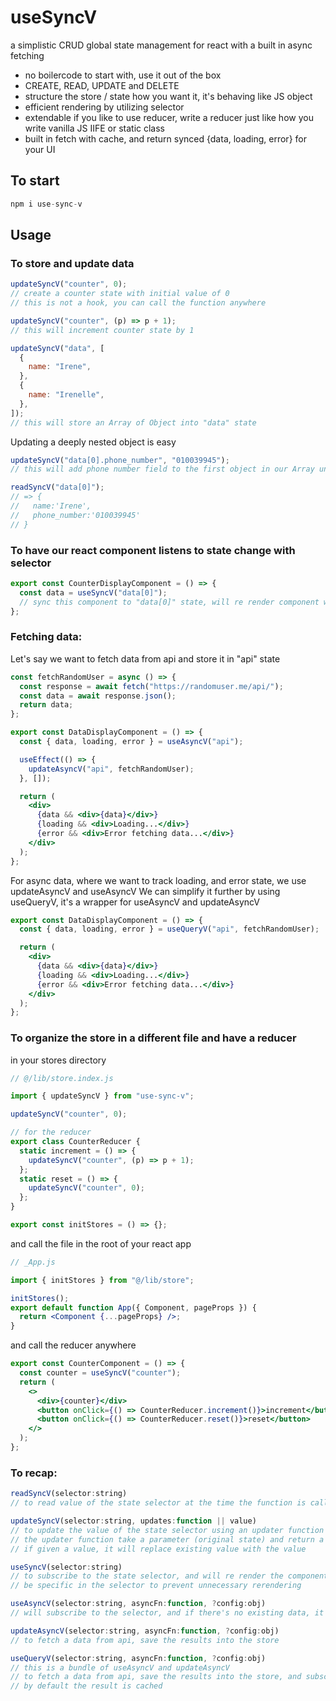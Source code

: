 # useSyncV

a simplistic CRUD global state management for react with a built in async fetching

- no boilercode to start with, use it out of the box
- CREATE, READ, UPDATE and DELETE
- structure the store / state how you want it, it's behaving like JS object
- efficient rendering by utilizing selector
- extendable if you like to use reducer, write a reducer just like how you write vanilla JS IIFE or static class
- built in fetch with cache, and return synced {data, loading, error} for your UI

## To start

```jsx
npm i use-sync-v
```

## Usage

### To store and update data

```jsx
updateSyncV("counter", 0);
// create a counter state with initial value of 0
// this is not a hook, you can call the function anywhere

updateSyncV("counter", (p) => p + 1);
// this will increment counter state by 1

updateSyncV("data", [
  {
    name: "Irene",
  },
  {
    name: "Irenelle",
  },
]);
// this will store an Array of Object into "data" state
```

Updating a deeply nested object is easy

```jsx
updateSyncV("data[0].phone_number", "010039945");
// this will add phone number field to the first object in our Array under the name Irene

readSyncV("data[0]");
// => {
//   name:'Irene',
//   phone_number:'010039945'
// }
```

### To have our react component listens to state change with selector

```jsx
export const CounterDisplayComponent = () => {
  const data = useSyncV("data[0]");
  // sync this component to "data[0]" state, will re render component whenever the value of "data[0]" state changes
};
```

### Fetching data:

Let's say we want to fetch data from api and store it in "api" state

```jsx
const fetchRandomUser = async () => {
  const response = await fetch("https://randomuser.me/api/");
  const data = await response.json();
  return data;
};

export const DataDisplayComponent = () => {
  const { data, loading, error } = useAsyncV("api");

  useEffect(() => {
    updateAsyncV("api", fetchRandomUser);
  }, []);

  return (
    <div>
      {data && <div>{data}</div>}
      {loading && <div>Loading...</div>}
      {error && <div>Error fetching data...</div>}
    </div>
  );
};
```

For async data, where we want to track loading, and error state, we use updateAsyncV and useAsyncV
We can simplify it further by using useQueryV, it's a wrapper for useAsyncV and updateAsyncV

```jsx
export const DataDisplayComponent = () => {
  const { data, loading, error } = useQueryV("api", fetchRandomUser);

  return (
    <div>
      {data && <div>{data}</div>}
      {loading && <div>Loading...</div>}
      {error && <div>Error fetching data...</div>}
    </div>
  );
};
```

### To organize the store in a different file and have a reducer

in your stores directory

```jsx
// @/lib/store.index.js

import { updateSyncV } from "use-sync-v";

updateSyncV("counter", 0);

// for the reducer
export class CounterReducer {
  static increment = () => {
    updateSyncV("counter", (p) => p + 1);
  };
  static reset = () => {
    updateSyncV("counter", 0);
  };
}

export const initStores = () => {};
```

and call the file in the root of your react app

```jsx
// _App.js

import { initStores } from "@/lib/store";

initStores();
export default function App({ Component, pageProps }) {
  return <Component {...pageProps} />;
}
```

and call the reducer anywhere

```jsx
export const CounterComponent = () => {
  const counter = useSyncV("counter");
  return (
    <>
      <div>{counter}</div>
      <button onClick={() => CounterReducer.increment()}>increment</button>
      <button onClick={() => CounterReducer.reset()}>reset</button>
    </>
  );
};
```

### To recap:

```jsx
readSyncV(selector:string)
// to read value of the state selector at the time the function is called

updateSyncV(selector:string, updates:function || value)
// to update the value of the state selector using an updater function or a value
// the updater function take a parameter (original state) and return a value (updated state)
// if given a value, it will replace existing value with the value

useSyncV(selector:string)
// to subscribe to the state selector, and will re render the component whenever the value change
// be specific in the selector to prevent unnecessary rerendering

useAsyncV(selector:string, asyncFn:function, ?config:obj)
// will subscribe to the selector, and if there's no existing data, it will prepopulate it with {loading, data, error} initial state

updateAsyncV(selector:string, asyncFn:function, ?config:obj)
// to fetch a data from api, save the results into the store

useQueryV(selector:string, asyncFn:function, ?config:obj)
// this is a bundle of useAsyncV and updateAsyncV
// to fetch a data from api, save the results into the store, and subscribe to it
// by default the result is cached
```
